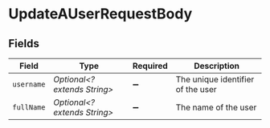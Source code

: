 # UpdateAUserRequestBody


## Fields

| Field                             | Type                              | Required                          | Description                       |
| --------------------------------- | --------------------------------- | --------------------------------- | --------------------------------- |
| `username`                        | *Optional<? extends String>*      | :heavy_minus_sign:                | The unique identifier of the user |
| `fullName`                        | *Optional<? extends String>*      | :heavy_minus_sign:                | The name of the user              |